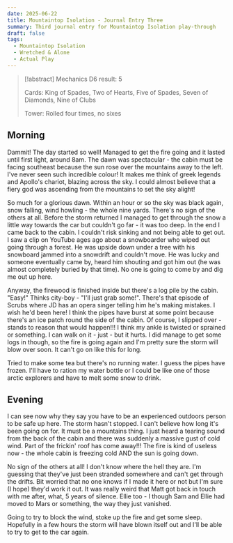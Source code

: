 ```yaml
---
date: 2025-06-22
title: Mountaintop Isolation - Journal Entry Three
summary: Third journal entry for Mountaintop Isolation play-through
draft: false
tags:
  - Mountaintop Isolation
  - Wretched & Alone
  - Actual Play
---
```

> [!abstract] Mechanics
> D6 result: 5
>
> Cards: King of Spades, Two of Hearts, Five of Spades, Seven of Diamonds, Nine of Clubs
>
> Tower: Rolled four times, no sixes

## Morning

Dammit! The day started so well! Managed to get the fire going and it lasted until first light, around 8am. The dawn was spectacular - the cabin must be facing southeast because the sun rose over the mountains away to the left. I've never seen such incredible colour! It makes me think of greek legends and Apollo's chariot, blazing across the sky. I could almost believe that a fiery god was ascending from the mountains to set the sky alight!

So much for a glorious dawn. Within an hour or so the sky was black again, snow falling, wind howling - the whole nine yards. There's no sign of the others at all. Before the storm returned I managed to get through the snow a little way towards the car but couldn't go far - it was too deep. In the end I came back to the cabin. I couldn't risk sinking and not being able to get out. I saw a clip on YouTube ages ago about a snowboarder who wiped out going through a forest. He was upside down under a tree with his snowboard jammed into a snowdrift and couldn't move. He was lucky and someone eventually came by, heard him shouting and got him out (he was almost completely buried by that time).  No one is going to come by and dig me out up here.

Anyway, the firewood is finished inside but there's a log pile by the cabin. "Easy!" Thinks city-boy - "I'll just grab some!". There's that episode of Scrubs where JD has an opera singer telling him he's making mistakes. I wish he'd been here! I think the pipes have burst at some point because there's an ice patch round the side of the cabin. Of course, I slipped over - stands to reason that would happen!!! I think my ankle is twisted or sprained or something. I can walk on it - just - but it hurts. I did manage to get some logs in though, so the fire is going again and I'm pretty sure the storm will blow over soon. It can't go on like this for long.

Tried to make some tea but there's no running water. I guess the pipes have frozen. I'll have to ration my water bottle or I could be like one of those arctic explorers and have to melt some snow to drink.

## Evening

I can see now why they say you have to be an experienced outdoors person to be safe up here.  The storm hasn't stopped. I can't believe how long it's been going on for. It must be a mountains thing. I just heard a tearing sound from the back of the cabin and there was suddenly a massive gust of cold wind. Part of the frickin' roof has come away!!! The fire is kind of useless now - the whole cabin is freezing cold AND the sun is going down.

No sign of the others at all! I don't know where the hell they are. I'm guessing that they've just been stranded somewhere and can't get through the drifts. Bit worried that no one knows if I made it here or not but I'm sure (I hope) they'd work it out. It was really weird that Matt got back in touch with me after, what, 5 years of silence. Ellie too - I though Sam and Ellie had moved to Mars or something, the way they just vanished.

Going to try to block the wind, stoke up the fire and get some sleep. Hopefully in a few hours the storm will have blown itself out and I'll be able to try to get to the car again.